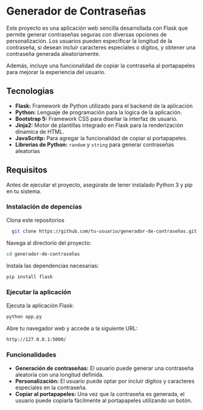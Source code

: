 
# Generador de Contraseñas
Este proyecto es una aplicación web sencilla desarrollada con Flask que permite generar contraseñas seguras con diversas opciones de personalización. Los usuarios pueden especificar la longitud de la contraseña, si desean incluir caracteres especiales o dígitos, y obtener una contraseña generada aleatoriamente.

Además, incluye una funcionalidad de copiar la contraseña al portapapeles para mejorar la experiencia del usuario.


## Tecnologias

- **Flask:** Framework de Python utilizado para el backend de la aplicación
- **Python:** Lenguaje de programación para la logica de la aplicación.
- **Bootstrap 5:** Framework CSS para diseñar la interfaz de usuario.
- **Jinja2:** Motor de plantillas integrado en Flask para la renderización dinamica de HTML.
- **JavaScritp:** Para agregar la funcionalidad de copiar al portapapeles.
- **Librerias de Python:** `random` y `string` para generar contraseñas aleatorias


## Requisitos

Antes de ejecutar el proyecto, asegúrate de tener instalado Python 3 y pip en tu sistema.

### Instalación de depencias

Clona este repositorios
```bash
  git clone https://github.com/tu-usuario/generador-de-contraseñas.git
```

Navega al directorio del proyecto:

```bash
cd generador-de-contraseñas
```

Instala las dependencias necesarias:

```bash
pip install flask
```


### Ejecutar la aplicación

Ejecuta la aplicación Flask:
```bash
python app.py
```


Abre tu navegador web y accede a la siguiente URL:
```bash
http://127.0.0.1:5000/
```

### Funcionalidades

- **Generación de contraseñas:** El usuario puede generar una contraseña aleatoria con una longitud definida.
- **Personalización:** El usuario puede optar por incluir dígitos y caracteres especiales en la contraseña.
- **Copiar al portapapeles:** Una vez que la contraseña es generada, el usuario puede copiarla fácilmente al portapapeles utilizando un botón.

